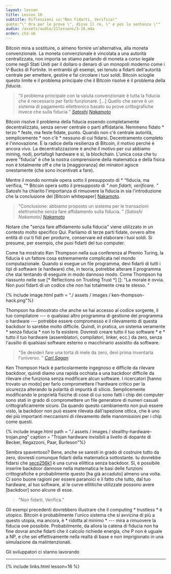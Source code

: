 ```yaml
---
layout: lesson
title: Lesson 16
subtitle: Riflessioni su:"Non fidarti, Verifica!"
quote:"\" Ora per le prove \", disse il re, \" e poi la sentenza \""
audio: /assets/audio/21lessons/3-16.m4a
order: ch3-16
---
```


Bitcoin mira a sostituire, o almeno fornire un'alternativa, alla
moneta convenzionale. La moneta convenzionale è vincolata a una 
autorità centralizzata, non importa se stiamo parlando di moneta a 
corso legale come negli Stati Uniti per il dollaro o denaro di un
monopoli moderno come i V-Bucks di Fortnite. In entrambi gli
esempi, sei tenuto a fidarti dell'autorità centrale per emettere, gestire
e fai circolare i tuoi soldi. Bitcoin scioglie questo limite e il problema principale
che il Bitcoin risolve è il problema della *fiducia*.

> "Il problema principale con la valuta convenzionale è tutta la fiducia che è
> necessario per farlo funzionare. [...] Quello che serve è un 
> sistema di pagamento ellettronico basato su prove crittografiche 
> invece che sulla fiducia "
> <cite> [Satoshi] [Nakamoto] </cite>

Bitcoin risolve il problema della fiducia essendo completamente decentralizzato,
senza server centrale o parti affidatarie. Nemmeno fidato * terzo *
feste, ma feste fidate, punto. Quando non c'è centrale
autorità, semplicemente * non c'è * nessuno di cui fidarsi. Decentramento completo
è l'innovazione. È la radice della resilienza di Bitcoin, il motivo
perché è ancora vivo. La decentralizzazione è anche il motivo per cui abbiamo mining,
nodi, portafogli hardware e sì, la blockchain. L'unica cosa che tu
avere "fiducia" è che la nostra comprensione della matematica e della fisica
non è totalmente off e che la [maggioranza] dei minatori agisce onestamente (che
sono incentivati ​​a fare).

Mentre il mondo normale opera sotto il presupposto di * "fiducia, ma
verifica, "* Bitcoin opera sotto il presupposto di *" non fidarti,
verificare. "* Satoshi ha chiarito l'importanza di rimuovere la fiducia in
sia l'introduzione che la conclusione del [Bitcoin
whitepaper] [Nakamoto].

> "Conclusione: abbiamo proposto un sistema per le transazioni elettroniche
> senza fare affidamento sulla fiducia. "
> <cite> [Satoshi Nakamoto] [Nakamoto] </cite>

Notare che "senza fare affidamento sulla fiducia" viene utilizzato in un contesto molto specifico
Qui. Parliamo di terze parti fidate, ovvero altre entità
di cui ti fidi per produrre, conservare ed elaborare i tuoi soldi. Si presume,
per esempio, che puoi fidarti del tuo computer.

Come ha mostrato Ken Thompson nella sua conferenza al Premio Turing, la fiducia è un fattore
cosa estremamente complicata nel mondo computazionale. Quando si esegue un file
programma, devi fidarti di tutti i tipi di software (e hardware) che,
in teoria, potrebbe alterare il programma che stai tentando di eseguire in modo dannoso
modo. Come Thompson ha riassunto nelle sue [* Reflections on Trusting Trust *] []:
"La morale è ovvia. Non puoi fidarti di un codice che non hai totalmente
crea te stesso. "

{% include image.html path = "./ assets / images / ken-thompson-hack.png"%}

Thompson ha dimostrato che anche se hai accesso al codice sorgente,
il tuo compilatore --- o qualsiasi altro programma di gestione del programma o
hardware --- potrebbe essere compromesso e il rilevamento di questa backdoor lo sarebbe
molto difficile. Quindi, in pratica, un sistema veramente * senza fiducia * non lo fa
esistere. Dovresti creare tutto il tuo software * e * tutto il tuo
hardware (assemblatori, compilatori, linker, ecc.) da zero, senza
l'ausilio di qualsiasi software esterno o macchinario assistito da software.

> "Se desideri fare una torta di mele da zero, devi prima inventarla
> l'universo. "
> <cite> [Carl Sagan] </cite>

Ken Thompson Hack è particolarmente ingegnoso e difficile da rilevare
backdoor, quindi diamo una rapida occhiata a una backdoor difficile da rilevare che
funziona senza modificare alcun software. I ricercatori [hanno trovato un modo] per farlo
compromettere l'hardware critico per la sicurezza alterando la polarità di
impurità di silicio. Semplicemente modificando le proprietà fisiche di
cose di cui sono fatti i chip dei computer sono stati in grado di compromettere un file
generatore di numeri casuali crittograficamente sicuro. Da quando questo cambiamento
non può essere visto, la backdoor non può essere rilevata dall'ispezione ottica,
che è uno dei più importanti meccanismi di rilevamento delle manomissioni per i chip
come questi.

{% include image.html path = "./ assets / images / stealthy-hardware-trojan.png" caption = "Trojan hardware invisibili a livello di dopante di Becker, Regazzoni, Paar, Burleson"%}

Sembra spaventoso? Bene, anche se saresti in grado di costruire tutto da
zero, dovresti comunque fidarti della matematica sottostante. tu
dovrebbe fidarsi che [secp256k1] è una curva ellittica senza
backdoor. Sì, è possibile inserire backdoor dannose nella matematica
le basi delle funzioni crittografiche e probabilmente questo [ha già
accaduto] almeno una volta. Ci sono buone ragioni per essere paranoici e il
fatto che tutto, dal tuo hardware, al tuo software, al
le curve ellittiche utilizzate possono avere [backdoor] sono alcune di esse.

> "Non fidarti. Verifica."

Gli esempi precedenti dovrebbero illustrare che il computing * trustless * è
utopico. Bitcoin è probabilmente l'unico sistema che si avvicina di più a questo
utopia, ma ancora, è * ridotta al minimo * --- mira a rimuovere la fiducia
ove possibile. Probabilmente, da allora la catena di fiducia non ha fine
dovrai anche fidarti che il calcolo richiede energia, che P
non è uguale a NP, e che sei effettivamente nella realtà di base e non
imprigionato in una simulazione da malintenzionati.

Gli sviluppatori ci stanno lavorando


---

{% include links.html lesson=16 %}

[Emmanuel Boutet]: https://commons.wikimedia.org/wiki/User:Emmanuel.boutet
[Satoshi]: http://p2pfoundation.ning.com/forum/topics/bitcoin-open-source
[Nakamoto]: https://bitcoin.org/bitcoin.pdf
[*Reflections on Trusting Trust*]: https://www.archive.ece.cmu.edu/~ganger/712.fall02/papers/p761-thompson.pdf
[found a way]: https://scholar.google.com/scholar?hl=en&as_sdt=0%2C5&q=Stealthy+Dopant-Level+Hardware+Trojans&btnG=
[Gitian]: https://gitian.org/
[bootstrapping]: https://www.gnu.org/software/guix/manual/en/html_node/Bootstrapping.html
[Guix]: https://www.gnu.org/software/guix/
[pull-request]: https://github.com/bitcoin/bitcoin/pull/15277
[flip a coin]: https://github.com/bitcoinbook/bitcoinbook/blob/develop/ch04.asciidoc#private-keys
[Glacier]: https://glacierprotocol.org/
[secp256k1]: https://en.bitcoin.it/wiki/Secp256k1
[majority]: https://bitcoin.org/en/developer-guide#term-51-attack

<!-- Wikipedia -->
[backdoors]: https://en.wikipedia.org/wiki/Elliptic-curve_cryptography#Backdoors
[has already happened]: https://en.wikipedia.org/wiki/Dual_EC_DRBG
[Carl Sagan]: https://en.wikipedia.org/wiki/Cosmos_%28Carl_Sagan_book%29
[alice]: https://en.wikipedia.org/wiki/Alice%27s_Adventures_in_Wonderland
[carroll]: https://en.wikipedia.org/wiki/Lewis_Carroll

